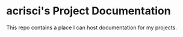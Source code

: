 # acrisci's Project Documentation

This repo contains a place I can host documentation for my projects.

